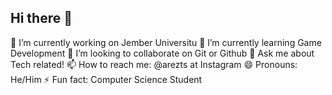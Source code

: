 ## Hi there 👋
🔭 I’m currently working on Jember Universitu
🌱 I’m currently learning Game Development
👯 I’m looking to collaborate on Git or Github
💬 Ask me about Tech related!
📫 How to reach me: @arezts at Instagram
😄 Pronouns: He/Him
⚡ Fun fact: Computer Science Student
<!--
**Ariza971/Ariza971** is a ✨ _special_ ✨ repository because its `README.md` (this file) appears on your GitHub profile.

Here are some ideas to get you started:

- 🔭 I’m currently working on Jember Universitu
- 🌱 I’m currently learning Game Development
- 👯 I’m looking to collaborate on Git or Github
- 💬 Ask me about Tech related!
- 📫 How to reach me: @arezts at Instagram
- 😄 Pronouns: He/Him
- ⚡ Fun fact: Computer Science Student
-->
